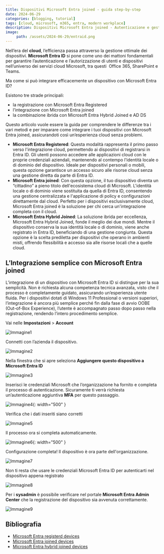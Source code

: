 ```yaml
---
title: Dispositivi Microsoft Entra joined - guida step-by-step
date: 2024-06-29
categories: [blogging, tutorial]
tags: [cloud, microsoft, m365, entra, modern workplace]
description: Dispositivi Microsoft Entra joined - Autenticazione e gestione cloud semplificate. Integra dispositivi con Office 365 e Teams, scegliendo tra Microsoft Entra Registered, joined o Hybrid Joined.
image:
     path: /assets/2024-06-29/entraid.png
---
```

Nell’era del **cloud**, l’efficienza passa attraverso la gestione ottimale dei dispositivi. **Microsoft Entra ID** si pone come uno dei mattoni fondamentali per garantire l’autenticazione e l’autorizzazione di utenti e dispositivi nell’universo dei servizi cloud Microsoft, tra questi  Office 365, SharePoint e Teams.

Ma come si può integrare efficacemente un dispositivo con Microsoft Entra ID? 

Esistono tre strade principali:
- la registrazione con Microsoft Entra Registered
- l’integrazione con Microsoft Entra joined 
- la combinazione ibrida con Microsoft Entra Hybrid Joined e AD DS

Questo articolo vuole essere la guida per comprendere le differenze tra i vari metodi e per imparare come integrare i tuoi dispositivi con Microsoft Entra joined, assicurandoti così un’esperienza cloud senza problemi. 
- **Microsoft Entra Registered**: Questa modalità rappresenta il primo passo verso l'integrazione cloud, permettendo ai dispositivi di registrarsi in Entra ID. Gli utenti possono accedere alle applicazioni cloud con le proprie credenziali aziendali, mantenendo al contempo l'identità locale o di dominio del dispositivo. Ideale per dispositivi personali o mobili, questa opzione garantisce un accesso sicuro alle risorse cloud senza una gestione diretta da parte di Entra ID.
- **Microsoft Entra joined**: Con questa opzione, il tuo dispositivo diventa un “cittadino” a pieno titolo dell'ecosistema cloud di Microsoft. L'identità locale o di dominio viene sostituita da quella di Entra ID, consentendo una gestione centralizzata e l'applicazione di policy e configurazioni direttamente dal cloud. Perfetto per i dispositivi esclusivamente cloud, Microsoft Entra joined è la soluzione per chi cerca un'integrazione completa con il cloud. 
- **Microsoft Entra Hybrid Joined**: La soluzione ibrida per eccellenza, Microsoft Entra Hybrid Joined, fonde il meglio dei due mondi. Mentre il dispositivo conserva la sua identità locale o di dominio, viene anche registrato in Entra ID, beneficiando di una gestione congiunta. Questa opzione è la scelta prediletta per dispositivi che operano in ambienti misti, offrendo flessibilità e accesso sia alle risorse locali che a quelle cloud.

## L’Integrazione semplice con Microsoft Entra joined
L’integrazione di un dispositivo con Microsoft Entra ID si distingue per la sua semplicità. Non è richiesta alcuna competenza tecnica avanzata, visto che il processo è completamente guidato, assicurando un’esperienza utente fluida. Per i dispositivi dotati di Windows 11 Professional o versioni superiori, l’integrazione è ancora più semplice perché fin dalla fase di avvio OOBE (Out-of-Box Experience), l’utente è accompagnato passo dopo passo nella registrazione, rendendo l’intero procedimento semplice.

Vai nelle **Impostazioni** > **Account**

![Immagine1](/assets/2024-06-29/Immagine1.png)

Connetti con l’azienda il dispositivo.

![Immagine2](/assets/2024-06-29/Immagine2.png)

Nella finestra che si apre seleziona **Aggiungere questo dispositivo a Microsoft Entra ID**

![Immagine3](/assets/2024-06-29/Immagine3.png)

Inserisci le credenziali Microsoft che l’organizzazione ha fornito e completa il processo di autenticazione. Sicuramente ti verrà richiesta un’autenticazione aggiuntiva **MFA** per questo passaggio.

![Immagine4](/assets/2024-06-29/Immagine4.png){: width="500" }

Verifica che i dati inseriti siano corretti

![Immagine5](/assets/2024-06-29/Immagine5.png)

Il processo ora si completa automaticamente.

![Immagine6](/assets/2024-06-29/Immagine6.png){: width="500" }

Configurazione completa! Il dispositivo è ora parte dell'organizzazione.

![Immagine7](/assets/2024-06-29/Immagine7.png)

Non ti resta che usare le credenziali Microsoft Entra ID per autenticarti nel dispositivo appena registrato

![Immagine8](/assets/2024-06-29/Immagine8.png)

Per i **sysadmin** è possibile verificare nel portale **Microsoft Entra Admin Center** che la registrazione del dispositivo sia avvenuta correttamente.

![Immagine9](/assets/2024-06-29/Immagine9.png)

## Bibliografia
- [Microsoft Entra registerd devices](https://learn.microsoft.com/en-us/entra/identity/devices/concept-device-registration)
- [Microsoft Entra joined devices](https://learn.microsoft.com/en-us/entra/identity/devices/concept-directory-join)
- [Microsoft Entra hybrid joined devices](https://learn.microsoft.com/en-us/entra/identity/devices/concept-hybrid-join)

 
 
 



